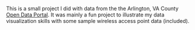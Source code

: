 This is a small project I did with data from the the Arlington, VA County [Open Data Portal](https://data.arlingtonva.us/). It was mainly a fun project to illustrate my data visualization skills with some sample wireless access point data (included).


